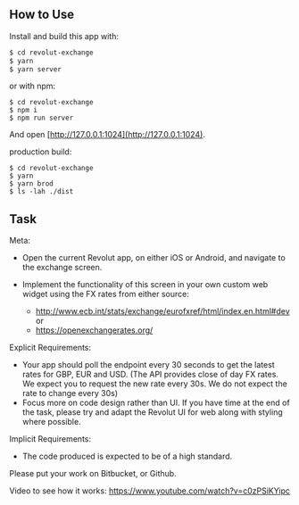 How to Use
----------

Install and build this app with:

``` bash
$ cd revolut-exchange
$ yarn
$ yarn server
```

or with npm:
```
$ cd revolut-exchange
$ npm i
$ npm run server
```

And open [http://127.0.0.1:1024](http://127.0.0.1:1024).

production build:
```
$ cd revolut-exchange
$ yarn
$ yarn brod
$ ls -lah ./dist
```

Task
----

Meta:

* Open the current Revolut app, on either iOS or Android, and navigate to the exchange screen.

* Implement the functionality of this screen in your own custom web widget using the FX rates from either source:
  * http://www.ecb.int/stats/exchange/eurofxref/html/index.en.html#dev or
  * https://openexchangerates.org/
 
Explicit Requirements:

* Your app should poll the endpoint every 30 seconds to get the latest rates for GBP, EUR and USD. (The API provides close of day FX rates. We expect you to request the new rate every 30s. We do not expect the rate to change every 30s)
* Focus more on code design rather than UI. If you have time at the end of the task, please try and adapt the Revolut UI for web along with styling where possible.
 
Implicit Requirements:

* The code produced is expected to be of a high standard.
 
Please put your work on Bitbucket, or Github.

Video to see how it works:
https://www.youtube.com/watch?v=c0zPSiKYipc
